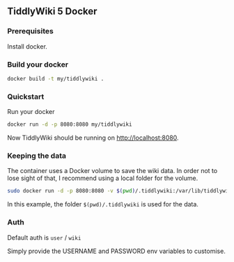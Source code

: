 ## TiddlyWiki 5 Docker

### Prerequisites

Install docker.

### Build your docker

```sh
docker build -t my/tiddlywiki .
```

### Quickstart

Run your docker
```sh
docker run -d -p 8080:8080 my/tiddlywiki
```

Now TiddlyWiki should be running on [http://localhost:8080](http://localhost:8080).

### Keeping the data

The container uses a Docker volume to save the wiki data. In order not
to lose sight of that, I recommend using a local folder for the volume.

```sh
sudo docker run -d -p 8080:8080 -v $(pwd)/.tiddlywiki:/var/lib/tiddlywiki my/tiddlywiki
```

In this example, the folder `$(pwd)/.tiddlywiki` is used for the data.

### Auth

Default auth is `user` / `wiki`

Simply provide the USERNAME and PASSWORD env variables to customise.
